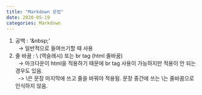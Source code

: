 ```yaml
---
title: "Markdown 문법"
date: 2020-05-19
categories: Markdown
---
```


1. 공백 : '\&nbsp;' \
&nbsp;&nbsp;-> 일반적으로 들여쓰기할 때 사용
2. 줄 바꿈 : \ (역슬래시) 또는 br tag (html 줄바꿈) \
&nbsp;&nbsp;-> 마크다운이 html을 적용하기 때문에 br tag 사용이 가능하지만 적용이 안 되는 경우도 있음. \
&nbsp;&nbsp;-> \은 문장 마지막에 쓰고 줄을 바꿔야 적용됨. 문장 중간에 쓰는 \는 줄바꿈으로 인식하지 않음.
